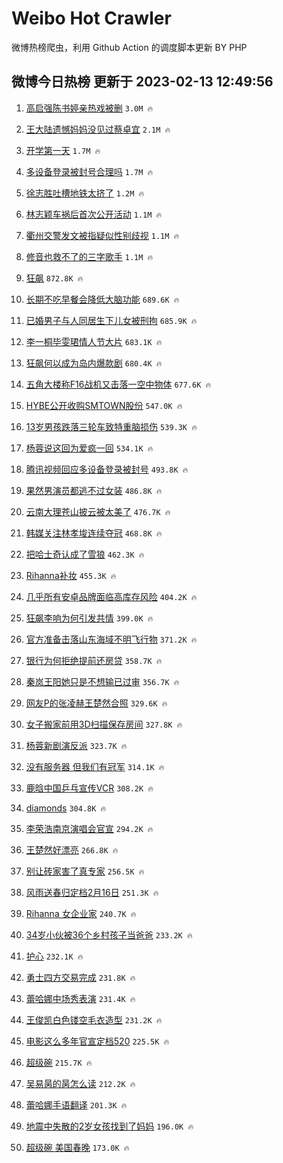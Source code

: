 # Weibo Hot Crawler 



微博热榜爬虫，利用 Github Action 的调度脚本更新 BY PHP 


## 微博今日热榜 更新于 2023-02-13 12:49:56 
1. [高启强陈书婷亲热戏被删](https://s.weibo.com/weibo?q=%23%E9%AB%98%E5%90%AF%E5%BC%BA%E9%99%88%E4%B9%A6%E5%A9%B7%E4%BA%B2%E7%83%AD%E6%88%8F%E8%A2%AB%E5%88%A0%23&t=31&band_rank=1&Refer=top) `3.0M 🔥` 

1. [王大陆遗憾妈妈没见过蔡卓宜](https://s.weibo.com/weibo?q=%23%E7%8E%8B%E5%A4%A7%E9%99%86%E9%81%97%E6%86%BE%E5%A6%88%E5%A6%88%E6%B2%A1%E8%A7%81%E8%BF%87%E8%94%A1%E5%8D%93%E5%AE%9C%23&t=31&band_rank=2&Refer=top) `2.1M 🔥` 

1. [开学第一天](https://s.weibo.com/weibo?q=%23%E5%BC%80%E5%AD%A6%E7%AC%AC%E4%B8%80%E5%A4%A9%23&t=31&band_rank=3&Refer=top) `1.7M 🔥` 

1. [多设备登录被封号合理吗](https://s.weibo.com/weibo?q=%23%E5%A4%9A%E8%AE%BE%E5%A4%87%E7%99%BB%E5%BD%95%E8%A2%AB%E5%B0%81%E5%8F%B7%E5%90%88%E7%90%86%E5%90%97%23&t=31&band_rank=4&Refer=top) `1.7M 🔥` 

1. [徐志胜吐槽地铁太挤了](https://s.weibo.com/weibo?q=%23%E5%BE%90%E5%BF%97%E8%83%9C%E5%90%90%E6%A7%BD%E5%9C%B0%E9%93%81%E5%A4%AA%E6%8C%A4%E4%BA%86%23&t=31&band_rank=5&Refer=top) `1.2M 🔥` 

1. [林志颖车祸后首次公开活动](https://s.weibo.com/weibo?q=%23%E6%9E%97%E5%BF%97%E9%A2%96%E8%BD%A6%E7%A5%B8%E5%90%8E%E9%A6%96%E6%AC%A1%E5%85%AC%E5%BC%80%E6%B4%BB%E5%8A%A8%23&t=31&band_rank=6&Refer=top) `1.1M 🔥` 

1. [衢州交警发文被指疑似性别歧视](https://s.weibo.com/weibo?q=%23%E8%A1%A2%E5%B7%9E%E4%BA%A4%E8%AD%A6%E5%8F%91%E6%96%87%E8%A2%AB%E6%8C%87%E7%96%91%E4%BC%BC%E6%80%A7%E5%88%AB%E6%AD%A7%E8%A7%86%23&t=31&band_rank=7&Refer=top) `1.1M 🔥` 

1. [修音也救不了的三字歌手](https://s.weibo.com/weibo?q=%23%E4%BF%AE%E9%9F%B3%E4%B9%9F%E6%95%91%E4%B8%8D%E4%BA%86%E7%9A%84%E4%B8%89%E5%AD%97%E6%AD%8C%E6%89%8B%23&t=31&band_rank=8&Refer=top) `1.1M 🔥` 

1. [狂飙](https://s.weibo.com/weibo?q=%E7%8B%82%E9%A3%99&t=31&band_rank=9&Refer=top) `872.8K 🔥` 

1. [长期不吃早餐会降低大脑功能](https://s.weibo.com/weibo?q=%23%E9%95%BF%E6%9C%9F%E4%B8%8D%E5%90%83%E6%97%A9%E9%A4%90%E4%BC%9A%E9%99%8D%E4%BD%8E%E5%A4%A7%E8%84%91%E5%8A%9F%E8%83%BD%23&t=31&band_rank=10&Refer=top) `689.6K 🔥` 

1. [已婚男子与人同居生下儿女被刑拘](https://s.weibo.com/weibo?q=%23%E5%B7%B2%E5%A9%9A%E7%94%B7%E5%AD%90%E4%B8%8E%E4%BA%BA%E5%90%8C%E5%B1%85%E7%94%9F%E4%B8%8B%E5%84%BF%E5%A5%B3%E8%A2%AB%E5%88%91%E6%8B%98%23&t=31&band_rank=11&Refer=top) `685.9K 🔥` 

1. [李一桐毕雯珺情人节大片](https://s.weibo.com/weibo?q=%23%E6%9D%8E%E4%B8%80%E6%A1%90%E6%AF%95%E9%9B%AF%E7%8F%BA%E6%83%85%E4%BA%BA%E8%8A%82%E5%A4%A7%E7%89%87%23&t=31&band_rank=12&Refer=top) `683.1K 🔥` 

1. [狂飙何以成为岛内爆款剧](https://s.weibo.com/weibo?q=%23%E7%8B%82%E9%A3%99%E4%BD%95%E4%BB%A5%E6%88%90%E4%B8%BA%E5%B2%9B%E5%86%85%E7%88%86%E6%AC%BE%E5%89%A7%23&t=31&band_rank=13&Refer=top) `680.4K 🔥` 

1. [五角大楼称F16战机又击落一空中物体](https://s.weibo.com/weibo?q=%23%E4%BA%94%E8%A7%92%E5%A4%A7%E6%A5%BC%E7%A7%B0F16%E6%88%98%E6%9C%BA%E5%8F%88%E5%87%BB%E8%90%BD%E4%B8%80%E7%A9%BA%E4%B8%AD%E7%89%A9%E4%BD%93%23&t=31&band_rank=14&Refer=top) `677.6K 🔥` 

1. [HYBE公开收购SMTOWN股份](https://s.weibo.com/weibo?q=%23HYBE%E5%85%AC%E5%BC%80%E6%94%B6%E8%B4%ADSMTOWN%E8%82%A1%E4%BB%BD%23&t=31&band_rank=15&Refer=top) `547.0K 🔥` 

1. [13岁男孩跌落三轮车致特重脑损伤](https://s.weibo.com/weibo?q=%2313%E5%B2%81%E7%94%B7%E5%AD%A9%E8%B7%8C%E8%90%BD%E4%B8%89%E8%BD%AE%E8%BD%A6%E8%87%B4%E7%89%B9%E9%87%8D%E8%84%91%E6%8D%9F%E4%BC%A4%23&t=31&band_rank=16&Refer=top) `539.3K 🔥` 

1. [杨蓉说这回为爱疯一回](https://s.weibo.com/weibo?q=%23%E6%9D%A8%E8%93%89%E8%AF%B4%E8%BF%99%E5%9B%9E%E4%B8%BA%E7%88%B1%E7%96%AF%E4%B8%80%E5%9B%9E%23&t=31&band_rank=17&Refer=top) `534.1K 🔥` 

1. [腾讯视频回应多设备登录被封号](https://s.weibo.com/weibo?q=%23%E8%85%BE%E8%AE%AF%E8%A7%86%E9%A2%91%E5%9B%9E%E5%BA%94%E5%A4%9A%E8%AE%BE%E5%A4%87%E7%99%BB%E5%BD%95%E8%A2%AB%E5%B0%81%E5%8F%B7%23&t=31&band_rank=18&Refer=top) `493.8K 🔥` 

1. [果然男演员都逃不过女装](https://s.weibo.com/weibo?q=%23%E6%9E%9C%E7%84%B6%E7%94%B7%E6%BC%94%E5%91%98%E9%83%BD%E9%80%83%E4%B8%8D%E8%BF%87%E5%A5%B3%E8%A3%85%23&t=31&band_rank=19&Refer=top) `486.8K 🔥` 

1. [云南大理苍山披云被太美了](https://s.weibo.com/weibo?q=%23%E4%BA%91%E5%8D%97%E5%A4%A7%E7%90%86%E8%8B%8D%E5%B1%B1%E6%8A%AB%E4%BA%91%E8%A2%AB%E5%A4%AA%E7%BE%8E%E4%BA%86%23&t=31&band_rank=20&Refer=top) `476.7K 🔥` 

1. [韩媒关注林孝埈连续夺冠](https://s.weibo.com/weibo?q=%23%E9%9F%A9%E5%AA%92%E5%85%B3%E6%B3%A8%E6%9E%97%E5%AD%9D%E5%9F%88%E8%BF%9E%E7%BB%AD%E5%A4%BA%E5%86%A0%23&t=31&band_rank=21&Refer=top) `468.8K 🔥` 

1. [把哈士奇认成了雪狼](https://s.weibo.com/weibo?q=%23%E6%8A%8A%E5%93%88%E5%A3%AB%E5%A5%87%E8%AE%A4%E6%88%90%E4%BA%86%E9%9B%AA%E7%8B%BC%23&t=31&band_rank=22&Refer=top) `462.3K 🔥` 

1. [Rihanna补妆](https://s.weibo.com/weibo?q=%23Rihanna%E8%A1%A5%E5%A6%86%23&t=31&band_rank=23&Refer=top) `455.3K 🔥` 

1. [几乎所有安卓品牌面临高库存风险](https://s.weibo.com/weibo?q=%23%E5%87%A0%E4%B9%8E%E6%89%80%E6%9C%89%E5%AE%89%E5%8D%93%E5%93%81%E7%89%8C%E9%9D%A2%E4%B8%B4%E9%AB%98%E5%BA%93%E5%AD%98%E9%A3%8E%E9%99%A9%23&t=31&band_rank=24&Refer=top) `404.2K 🔥` 

1. [狂飙李响为何引发共情](https://s.weibo.com/weibo?q=%23%E7%8B%82%E9%A3%99%E6%9D%8E%E5%93%8D%E4%B8%BA%E4%BD%95%E5%BC%95%E5%8F%91%E5%85%B1%E6%83%85%23&t=31&band_rank=25&Refer=top) `399.0K 🔥` 

1. [官方准备击落山东海域不明飞行物](https://s.weibo.com/weibo?q=%23%E5%AE%98%E6%96%B9%E5%87%86%E5%A4%87%E5%87%BB%E8%90%BD%E5%B1%B1%E4%B8%9C%E6%B5%B7%E5%9F%9F%E4%B8%8D%E6%98%8E%E9%A3%9E%E8%A1%8C%E7%89%A9%23&t=31&band_rank=26&Refer=top) `371.2K 🔥` 

1. [银行为何拒绝提前还房贷](https://s.weibo.com/weibo?q=%23%E9%93%B6%E8%A1%8C%E4%B8%BA%E4%BD%95%E6%8B%92%E7%BB%9D%E6%8F%90%E5%89%8D%E8%BF%98%E6%88%BF%E8%B4%B7%23&t=31&band_rank=27&Refer=top) `358.7K 🔥` 

1. [秦岚王阳她只是不想输已过审](https://s.weibo.com/weibo?q=%23%E7%A7%A6%E5%B2%9A%E7%8E%8B%E9%98%B3%E5%A5%B9%E5%8F%AA%E6%98%AF%E4%B8%8D%E6%83%B3%E8%BE%93%E5%B7%B2%E8%BF%87%E5%AE%A1%23&t=31&band_rank=28&Refer=top) `356.7K 🔥` 

1. [网友P的张凌赫王楚然合照](https://s.weibo.com/weibo?q=%23%E7%BD%91%E5%8F%8BP%E7%9A%84%E5%BC%A0%E5%87%8C%E8%B5%AB%E7%8E%8B%E6%A5%9A%E7%84%B6%E5%90%88%E7%85%A7%23&t=31&band_rank=29&Refer=top) `329.6K 🔥` 

1. [女子搬家前用3D扫描保存房间](https://s.weibo.com/weibo?q=%23%E5%A5%B3%E5%AD%90%E6%90%AC%E5%AE%B6%E5%89%8D%E7%94%A83D%E6%89%AB%E6%8F%8F%E4%BF%9D%E5%AD%98%E6%88%BF%E9%97%B4%23&t=31&band_rank=30&Refer=top) `327.8K 🔥` 

1. [杨蓉新剧演反派](https://s.weibo.com/weibo?q=%23%E6%9D%A8%E8%93%89%E6%96%B0%E5%89%A7%E6%BC%94%E5%8F%8D%E6%B4%BE%23&t=31&band_rank=31&Refer=top) `323.7K 🔥` 

1. [没有服务器 但我们有冠军](https://s.weibo.com/weibo?q=%E6%B2%A1%E6%9C%89%E6%9C%8D%E5%8A%A1%E5%99%A8%20%E4%BD%86%E6%88%91%E4%BB%AC%E6%9C%89%E5%86%A0%E5%86%9B&t=31&band_rank=32&Refer=top) `314.1K 🔥` 

1. [鹿晗中国乒乓宣传VCR](https://s.weibo.com/weibo?q=%23%E9%B9%BF%E6%99%97%E4%B8%AD%E5%9B%BD%E4%B9%92%E4%B9%93%E5%AE%A3%E4%BC%A0VCR%23&t=31&band_rank=33&Refer=top) `308.2K 🔥` 

1. [diamonds](https://s.weibo.com/weibo?q=diamonds&t=31&band_rank=34&Refer=top) `304.8K 🔥` 

1. [李荣浩南京演唱会官宣](https://s.weibo.com/weibo?q=%23%E6%9D%8E%E8%8D%A3%E6%B5%A9%E5%8D%97%E4%BA%AC%E6%BC%94%E5%94%B1%E4%BC%9A%E5%AE%98%E5%AE%A3%23&t=31&band_rank=35&Refer=top) `294.2K 🔥` 

1. [王楚然好漂亮](https://s.weibo.com/weibo?q=%E7%8E%8B%E6%A5%9A%E7%84%B6%E5%A5%BD%E6%BC%82%E4%BA%AE&t=31&band_rank=36&Refer=top) `266.8K 🔥` 

1. [别让砖家害了真专家](https://s.weibo.com/weibo?q=%23%E5%88%AB%E8%AE%A9%E7%A0%96%E5%AE%B6%E5%AE%B3%E4%BA%86%E7%9C%9F%E4%B8%93%E5%AE%B6%23&t=31&band_rank=37&Refer=top) `256.5K 🔥` 

1. [风雨送春归定档2月16日](https://s.weibo.com/weibo?q=%23%E9%A3%8E%E9%9B%A8%E9%80%81%E6%98%A5%E5%BD%92%E5%AE%9A%E6%A1%A32%E6%9C%8816%E6%97%A5%23&t=31&band_rank=38&Refer=top) `251.3K 🔥` 

1. [Rihanna 女企业家](https://s.weibo.com/weibo?q=Rihanna%20%E5%A5%B3%E4%BC%81%E4%B8%9A%E5%AE%B6&t=31&band_rank=39&Refer=top) `240.7K 🔥` 

1. [34岁小伙被36个乡村孩子当爸爸](https://s.weibo.com/weibo?q=%2334%E5%B2%81%E5%B0%8F%E4%BC%99%E8%A2%AB36%E4%B8%AA%E4%B9%A1%E6%9D%91%E5%AD%A9%E5%AD%90%E5%BD%93%E7%88%B8%E7%88%B8%23&t=31&band_rank=40&Refer=top) `233.2K 🔥` 

1. [护心](https://s.weibo.com/weibo?q=%E6%8A%A4%E5%BF%83&t=31&band_rank=41&Refer=top) `232.1K 🔥` 

1. [勇士四方交易完成](https://s.weibo.com/weibo?q=%23%E5%8B%87%E5%A3%AB%E5%9B%9B%E6%96%B9%E4%BA%A4%E6%98%93%E5%AE%8C%E6%88%90%23&t=31&band_rank=42&Refer=top) `231.8K 🔥` 

1. [蕾哈娜中场秀表演](https://s.weibo.com/weibo?q=%E8%95%BE%E5%93%88%E5%A8%9C%E4%B8%AD%E5%9C%BA%E7%A7%80%E8%A1%A8%E6%BC%94&t=31&band_rank=43&Refer=top) `231.4K 🔥` 

1. [王俊凯白色镂空毛衣造型](https://s.weibo.com/weibo?q=%23%E7%8E%8B%E4%BF%8A%E5%87%AF%E7%99%BD%E8%89%B2%E9%95%82%E7%A9%BA%E6%AF%9B%E8%A1%A3%E9%80%A0%E5%9E%8B%23&t=31&band_rank=44&Refer=top) `231.2K 🔥` 

1. [电影这么多年官宣定档520](https://s.weibo.com/weibo?q=%23%E7%94%B5%E5%BD%B1%E8%BF%99%E4%B9%88%E5%A4%9A%E5%B9%B4%E5%AE%98%E5%AE%A3%E5%AE%9A%E6%A1%A3520%23&t=31&band_rank=45&Refer=top) `225.5K 🔥` 

1. [超级碗](https://s.weibo.com/weibo?q=%E8%B6%85%E7%BA%A7%E7%A2%97&t=31&band_rank=46&Refer=top) `215.7K 🔥` 

1. [吴易昺的昺怎么读](https://s.weibo.com/weibo?q=%23%E5%90%B4%E6%98%93%E6%98%BA%E7%9A%84%E6%98%BA%E6%80%8E%E4%B9%88%E8%AF%BB%23&t=31&band_rank=47&Refer=top) `212.2K 🔥` 

1. [蕾哈娜手语翻译](https://s.weibo.com/weibo?q=%E8%95%BE%E5%93%88%E5%A8%9C%E6%89%8B%E8%AF%AD%E7%BF%BB%E8%AF%91&t=31&band_rank=48&Refer=top) `201.3K 🔥` 

1. [地震中失散的2岁女孩找到了妈妈](https://s.weibo.com/weibo?q=%23%E5%9C%B0%E9%9C%87%E4%B8%AD%E5%A4%B1%E6%95%A3%E7%9A%842%E5%B2%81%E5%A5%B3%E5%AD%A9%E6%89%BE%E5%88%B0%E4%BA%86%E5%A6%88%E5%A6%88%23&t=31&band_rank=49&Refer=top) `196.0K 🔥` 

1. [超级碗 美国春晚](https://s.weibo.com/weibo?q=%E8%B6%85%E7%BA%A7%E7%A2%97%20%E7%BE%8E%E5%9B%BD%E6%98%A5%E6%99%9A&t=31&band_rank=50&Refer=top) `173.0K 🔥` 

